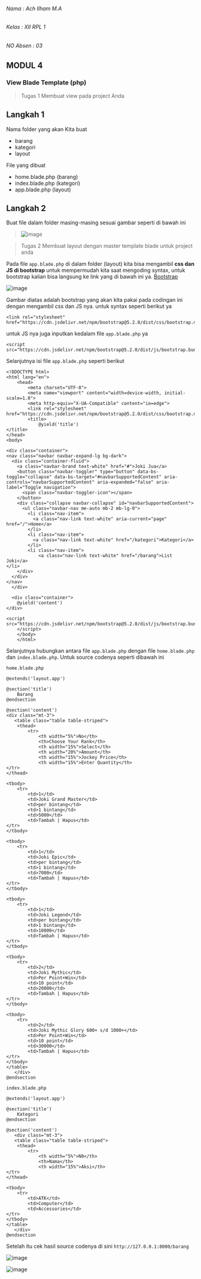 ###### Nama : Ach Ilham M.A
###### Kelas : XII RPL 1
######  NO Absen : 03

## MODUL 4
### View Blade Template (php)
>Tugas 1 Membuat view pada project Anda

## Langkah 1

Nama folder yang akan Kita buat
- barang
- kategori
- layout

File yang dibuat
- home.blade.php (barang)
- index.blade.php (kategori)
- app.blade.php (layout)

## Langkah 2

Buat file dalam folder masing-masing sesuai gambar seperti di bawah ini

>![image](https://user-images.githubusercontent.com/109930502/183358694-61b96bfc-ae13-4a53-bcb2-77934f02a30f.png)

>Tugas 2 Membuat layout dengan master template blade untuk project anda

Pada file `app.blade.php` di dalam folder (layout) kita bisa mengambil **css dan JS di bootstrap** untuk mempermudah kita saat mengoding syntax, untuk bootstrap kalian bisa langsung ke link yang di bawah ini ya.
[Bootstrap](https://getbootstrap.com/docs/5.2/getting-started/introduction/#cdn-links)

![image](https://user-images.githubusercontent.com/109930502/183364884-748c147e-3d9c-43c3-9e9a-05597769d8fd.png)

Gambar diatas adalah bootstrap yang akan kita pakai pada codingan ini dengan mengambil css dan JS nya. untuk syntax seperti berikut ya
```
<link rel="stylesheet" href="https://cdn.jsdelivr.net/npm/bootstrap@5.2.0/dist/css/bootstrap.min.css">
```

untuk JS nya juga inputkan kedalam file `app.blade.php` ya
```
<script src="https://cdn.jsdelivr.net/npm/bootstrap@5.2.0/dist/js/bootstrap.bundle.min.js">
```

Selanjutnya isi file  `app.blade.php` seperti berikut
```
<!DDOCTYPE html>
<html lang="en">
    <head>
        <meta charset="UTF-8">
        <meta name="viewport" content="width=device-width, initial-scale=1.0">
        <meta http-equiv="X-UA-Compatible" content="ie=edge">
        <link rel="stylesheet" href="https://cdn.jsdelivr.net/npm/bootstrap@5.2.0/dist/css/bootstrap.min.css">
        <title>
            @yield('title')
</title>
</head>
<body>
    
<div class="container">
<nav class="navbar navbar-expand-lg bg-dark">
  <div class="container-fluid">
    <a class="navbar-brand text-white" href="#">Joki Jua</a>
    <button class="navbar-toggler" type="button" data-bs-toggle="collapse" data-bs-target="#navbarSupportedContent" aria-controls="navbarSupportedContent" aria-expanded="false" aria-label="Toggle navigation">
      <span class="navbar-toggler-icon"></span>
    </button>
    <div class="collapse navbar-collapse" id="navbarSupportedContent">
      <ul class="navbar-nav me-auto mb-2 mb-lg-0">
        <li class="nav-item">
          <a class="nav-link text-white" aria-current="page" href="/">Home</a>
        </li>
        <li class="nav-item">
          <a class="nav-link text-white" href="/kategori">Kategori</a>
        </li>
        <li class="nav-item">
            <a class="nav-link text-white" href="/barang">List Joki</a>
</li>
    </div>
  </div>
</nav>
  </div>

  <div class="container">
    @yield('content')
</div>

<script src="https://cdn.jsdelivr.net/npm/bootstrap@5.2.0/dist/js/bootstrap.bundle.min.js">
    </script>
    </body>
    </html>
```

Selanjutnya hubungkan antara file `app.blade.php` dengan file `home.blade.php` dan `index.blade.php`. Untuk source codenya seperti dibawah ini

`home.blade.php`
```
@extends('layout.app')

@section('title')
    Barang
@endsection

@section('content')
<div class="mt-3">
   <table class="table table-striped">
    <thead>
        <tr>
            <th width="5%">No</th>
            <th>Choose Your Rank</th>
            <th width="15%">Select</th>
            <th width="20%">Amount</th>
            <th width="15%">Jockey Price</th>
            <th width="15%">Enter Quantity</th>
</tr>
</thead>

<tbody>
    <tr>
        <td>1</td>
        <td>Joki Grand Master</td>
        <td>per bintang</td>
        <td>1 bintang</td>
        <td>5000</td>
        <td>Tambah | Hapus</td>
</tr>
</tbody>

<tbody>
    <tr>
        <td>1</td>
        <td>Joki Epic</td>
        <td>per bintang</td>
        <td>1 bintang</td>
        <td>7000</td>
        <td>Tambah | Hapus</td>
</tr>
</tbody>

<tbody>
    <tr>
        <td>1</td>
        <td>Joki Legend</td>
        <td>per bintang</td>
        <td>1 bintang</td>
        <td>10000</td>
        <td>Tambah | Hapus</td>
</tr>
</tbody>

<tbody>
    <tr>
        <td>2</td>
        <td>Joki Mythic</td>
        <td>Per Point+Win</td>
        <td>10 point</td>
        <td>20000</td>
        <td>Tambah | Hapus</td>
</tr>
</tbody>

<tbody>
    <tr>
        <td>2</td>
        <td>Joki Mythic Glory 600+ s/d 1000+</td>
        <td>Per Point+Win</td>
        <td>10 point</td>
        <td>30000</td>
        <td>Tambah | Hapus</td>
</tr>
</tbody>
</table>
   </div>
@endsection
```

`index.blade.php`
```
@extends('layout.app')

@section('title')
    Kategori
@endsection

@section('content')
   <div class="mt-3">
   <table class="table table-striped">
    <thead>
        <tr>
            <th width="5%">N0</th>
            <th>Nama</th>
            <th width="15%">Aksi</th>
</tr>
</thead>

<tbody>
    <tr>
        <td>ATK</td>
        <td>Computer</td>
        <td>Accessories</td>
</tr>
</tbody>
</table>
   </div>
@endsection
```

Setelah itu cek hasil source codenya di sini `http://127.0.0.1:8000/barang`

![image](https://user-images.githubusercontent.com/109930502/183367760-b0a26981-781f-4a8d-a12f-091cd97447b5.png)

![image](https://user-images.githubusercontent.com/109930502/183368244-6b3e7ee3-ed91-4bde-ac32-14d8ae01eb1e.png)

